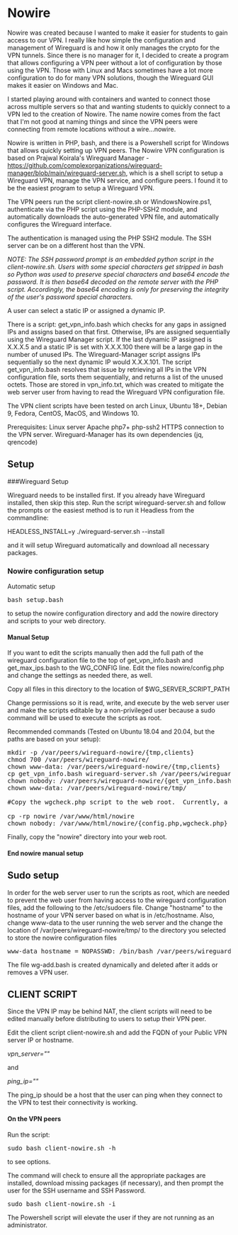# Nowire
Nowire was created because I wanted to make it easier for students to gain access to our VPN.  I really like how simple the configuration and management of Wireguard is and how it only manages the crypto for the VPN tunnels.  Since there is no manager for it, I decided to create a program that allows configuring a VPN peer without a lot of configuration by those using the VPN.  Those with Linux and Macs sometimes have a lot more configuration to do for many VPN solutions, though the Wireguard GUI makes it easier on Windows and Mac.

I started playing around with containers and wanted to connect those across multiple servers so that and wanting students to quickly connect to a VPN led to the creation of Nowire.  The name nowire comes from the fact that I'm not good at naming things and since the VPN peers were connecting from remote locations without a wire...nowire.

Nowire is written in PHP, bash, and there is a Powershell script for Windows that allows quickly setting up VPN peers.  The Nowire VPN configuration is based on Prajwal Koirala's Wireguard Manager - https://github.com/complexorganizations/wireguard-manager/blob/main/wireguard-server.sh, which is a shell script to setup a Wireguard VPN, manage the VPN service, and configure peers. I found it to be the easiest program to setup a Wireguard VPN.  

The VPN peers run the script client-nowire.sh or WindowsNowire.ps1, authenticate via the PHP script using the PHP-SSH2 module, and automatically downloads the auto-generated VPN file, and automatically configures the Wireguard interface.

The authentication is managed using the PHP SSH2 module.  The SSH server can be on a different host than the VPN.

*NOTE: The SSH password prompt is an embedded python script in the client-nowire.sh.  Users with some special characters get stripped in bash so Python was used to preserve special characters and base64 encode the password.  It is then base64 decoded on the remote server with the PHP script.  Accordingly, the base64 encoding is only for preserving the integrity of the user's password special characters.*

A user can select a static IP or assigned a dynamic IP. 

There is a script: get_vpn_info.bash which checks for any gaps in assigned IPs and assigns based on that first.  Otherwise, IPs are assigned sequentially using the Wireguard Manager script.  If the last dynamic IP assigned is X.X.X.5 and a static IP is set with X.X.X.100 there will be a large gap in the number of unused IPs.  The Wireguard-Manager script assigns IPs sequentially so the next dynamic IP would X.X.X.101.  The script get_vpn_info.bash resolves that issue by retrieving all IPs in the VPN configuration file, sorts them sequentially, and returns a list of the unused octets.  Those are stored in vpn_info.txt, which was created to mitigate the web server user from having to read the Wireguard VPN configuration file.

The VPN client scripts have been tested on arch Linux, Ubuntu 18+, Debian 9, Fedora, CentOS, MacOS, and Windows 10.

Prerequisites:
Linux server
Apache
php7+
php-ssh2
HTTPS connection to the VPN server.
Wireguard-Manager has its own dependencies (jq, qrencode)

## Setup

###Wireguard Setup

Wireguard needs to be installed first.  If you already have Wireguard installed, then skip this step. Run the script wireguard-server.sh and follow the prompts or the easiest method is to run it Headless from the commandline:

HEADLESS_INSTALL=y ./wireguard-server.sh --install

and it will setup Wireguard automatically and download all necessary packages.

### Nowire configuration setup

Automatic setup

<pre>
bash setup.bash
</pre>

to setup the nowire configuration directory and add the nowire directory and scripts to your web directory.

#### Manual Setup

If you want to edit the scripts manually then add the full path of the wireguard configuration file to the top of get_vpn_info.bash and get_max_ips.bash to the WG_CONFIG line.  Edit the files nowire/config.php and change the settings as needed there, as well.

Copy all files in this directory to the location of $WG_SERVER_SCRIPT_PATH

Change permissions so it is read, write, and execute by the web server user and make the scripts editable by a non-privileged user because a sudo command will be used to execute the scripts as root.

Recommended commands (Tested on Ubuntu 18.04 and 20.04, but the paths are based on your setup):

<pre>
mkdir -p /var/peers/wireguard-nowire/{tmp,clients}
chmod 700 /var/peers/wireguard-nowire/
chown www-data: /var/peers/wireguard-nowire/{tmp,clients}
cp get_vpn_info.bash wireguard-server.sh /var/peers/wireguard-nowire/
chown nobody: /var/peers/wireguard-nowire/{get_vpn_info.bash,wireguard-server.sh}
chown www-data: /var/peers/wireguard-nowire/tmp/

#Copy the wgcheck.php script to the web root.  Currently, a directory named "nowire" is required in the webroot

cp -rp nowire /var/www/html/nowire
chown nobody: /var/www/html/nowire/{config.php,wgcheck.php}
</pre>

Finally, copy the "nowire" directory into your web root.

#### End nowire manual setup

## Sudo setup
In order for the web server user to run the scripts as root, which are needed to prevent the web user from having access to the wireguard configuration files, add the following to the /etc/sudoers file. Change "hostname" to the hostname of your VPN server based on what is in /etc/hostname.  Also, change www-data to the user running the web server and the change the location of /var/peers/wireguard-nowire/tmp/ to the directory you selected to store the nowire configuration files

<pre>
www-data hostname = NOPASSWD: /bin/bash /var/peers/wireguard-nowire/tmp/wg-add.bash
</pre>

The file wg-add.bash is created dynamically and deleted after it adds or removes a VPN user.

## CLIENT SCRIPT

Since the VPN IP may be behind NAT, the client scripts will need to be edited manually before distributing to users to setup their VPN peer.

Edit the client script client-nowire.sh and add the FQDN of your Public VPN server IP or hostname.

*vpn_server=""*

and

*ping_ip=""*

The ping_ip should be a host that the user can ping when they connect to the VPN to test their connectivity is working.

#### On the VPN peers

Run the script:  

<pre>sudo bash client-nowire.sh -h</pre>

 to see options.  

The command will check to ensure all the appropriate packages are installed, download missing packages (if necessary), and then prompt the user for the SSH username and SSH Password.

<pre>sudo bash client-nowire.sh -i</pre>

The Powershell script will elevate the user if they are not running as an administrator.

